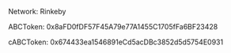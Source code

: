 Network: Rinkeby

ABCToken: 0x8aFD0fDF57F45A79e77A1455C1705fFa6BF23428

cABCToken: 0x674433ea1546891eCd5acDBc3852d5d5754E0931